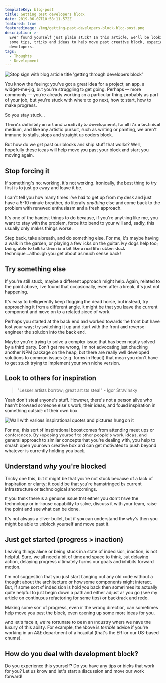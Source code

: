 ```yaml
---
templateKey: blog-post
title: Getting past developers block
date: 2019-06-07T10:58:11.572Z
featured: true
featuredimage: /img/getting-past-developers-block-blog-post.png
description: >-
  Ever found yourself just plain stuck? In this article, we'll be looking at
  some tips, tricks and ideas to help move past creative block, especially for
  developers.
tags:
  - Thoughts
  - Development
---
```

![Stop sign with blog article title 'getting through developers block'](/img/getting-past-developers-block-blog-post.png)

You know the feeling: you've got a great idea for a project, an app, a widget-me-jig, but you're struggling to get going. Perhaps — more commonly — you're already working on a particular thing, probably as part of your job, but you're stuck with where to go next, how to start, how to make progress. 

So you stay stuck...

There's definitely an art and creativity to development, for all it's a technical medium, and like any artistic pursuit, such as writing or painting, we aren't immune to stalls, stops and straight up coders block.

But how do we get past our blocks and ship stuff that works? Well, hopefully these ideas will help move you past your block and start you moving again.

## Stop forcing it

If something's not working, it's not working. Ironically, the best thing to try first is to just go away and leave it be. 

I can't tell you how many times I've had to get up from my desk and just have a 5-10 minute breather, do literally _anything_ else and come back to the problem with renewed enthusiasm and a fresh approach. 

It's one of the hardest things to do because, if you're anything like me, you want to stay with the problem, force it to bend to your will and, sadly, this usually only makes things worse. 

Step back, take a breath, and do something else. For me, it's maybe having a walk in the garden, or playing a few licks on the guitar. My dogs help too; being able to talk to them is a bit like a real life rubber duck technique...although you get about as much sense back!

## Try something else

If you're still stuck, maybe a different approach might help. Again, related to the point above, I've found that occasionally, even after a break, it's just not happening. 

It's easy to belligerently keep flogging the dead horse, but instead, try approaching it from a different angle. It might be that you leave the current component and move on to a related piece of work. 

Perhaps you started at the back end and worked towards the front but have lost your way; try switching it up and start with the front and reverse-engineer the solution into the back end.

Maybe you're trying to solve a complex issue that has been neatly solved by a third party. Don't get me wrong, I'm not advocating just chucking another NPM package on the heap, but there are really well developed solutions to common issues (e.g. forms in React) that mean you don't have to get stuck trying to implement your own niche version.

## Look to others for inspiration

> "Lesser artists borrow; great artists steal" - Igor Stravinsky

Yeah don't steal anyone's stuff. However, there's not a person alive who hasn't browsed someone else's work, their ideas, and found inspiration in something outside of their own box. 

![Wall with various inspirational quotes and pictures hung on it](/img/architecture-art-assorted-1742370.jpg " Photo by Mikechie Esparagoza from Pexels")

For me, this sort of inspirational boost comes from attending meet ups or conferences. By exposing yourself to other people's work, ideas, and general approach to similar concepts that you're dealing with, you help to smash open your own creative box and can get motivated to push beyond whatever is currently holding you back.

## Understand _why_ you're blocked

Tricky one this, but it might be that you're not stuck because of a lack of inspiration or clarity; it could be that you're hamstringed by current infrastructure or technological shortcomings. 

If you think there is a genuine issue that either you don't have the technology or in-house capability to solve, discuss it with your team, raise the point and see what can be done. 

It's not always a silver bullet, but if you can understand the _why's_ then you might be able to unblock yourself and move past it.

## Just get started (progress > inaction)

Leaving things alone or being stuck in a state of indecision, inaction, is not helpful. Sure, we all need a bit of time and space to think, but delaying action, delaying progress ultimately harms our goals and inhibits forward motion.

I'm not suggestion that you just start banging out any old code without a thought about the architecture or how some components might interact. But, if some sort of indecision is hold you back then sometimes its actually quite helpful to just begin down a path and either adjust as you go (see my article on continuous refactoring for some tips) or backtrack and redo. 

Making some sort of progress, even in the wrong direction, can sometimes help move you past the block, even opening up some more ideas for you.

And let's face it, we're fortunate to be in an industry where we have the luxury of this ability. For example, the above is _terrible_ advice if you're working in an A&E department of a hospital (that's the ER for our US-based chums). 

## How do you deal with development block?

Do you experience this yourself? Do you have any tips or tricks that work for you? Let us know and let's start a discussion and move our work forward!

